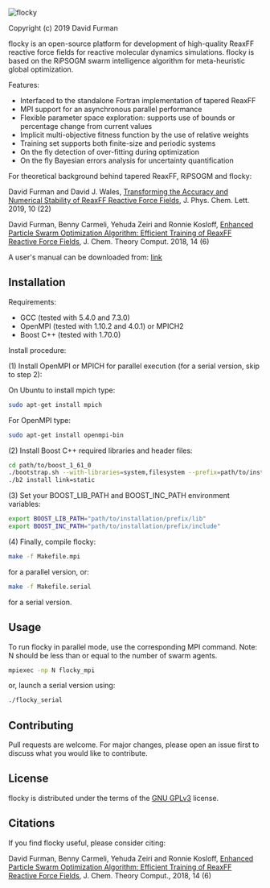 ![flocky](https://github.com/df398/flocky/blob/master/flocky-logo.jpg)


Copyright (c) 2019 David Furman

flocky is an open-source platform for development of high-quality ReaxFF reactive force fields for reactive molecular dynamics simulations. flocky is based on the RiPSOGM swarm intelligence algorithm for meta-heuristic global optimization.

Features:

* Interfaced to the standalone Fortran implementation of tapered ReaxFF
* MPI support for an asynchronous parallel performance
* Flexible parameter space exploration: supports use of bounds or percentage change from current values
* Implicit multi-objective fitness function by the use of relative weights
* Training set supports both finite-size and periodic systems
* On the fly detection of over-fitting during optimization
* On the fly Bayesian errors analysis for uncertainty quantification


For theoretical background behind tapered ReaxFF, RiPSOGM and flocky:

David Furman and David J. Wales,
[Transforming the Accuracy and Numerical Stability of ReaxFF Reactive Force Fields](https://pubs.acs.org/doi/abs/10.1021/acs.jpclett.9b02810),
J. Phys. Chem. Lett. 2019, 10 (22)

David Furman, Benny Carmeli, Yehuda Zeiri and Ronnie Kosloff,
[Enhanced Particle Swarm Optimization Algorithm: Efficient Training of ReaxFF Reactive Force Fields](https://pubs.acs.org/doi/10.1021/acs.jctc.7b01272),
J. Chem. Theory Comput. 2018, 14 (6)

A user's manual can be downloaded from: [link](http://insertlink)


## Installation
Requirements:
* GCC (tested with 5.4.0 and 7.3.0)
* OpenMPI (tested with 1.10.2 and 4.0.1) or MPICH2
* Boost C++ (tested with 1.70.0)

Install procedure:

(1) Install OpenMPI or MPICH for parallel execution (for a serial version, skip to step 2):

On Ubuntu to install mpich type:
```bash
sudo apt-get install mpich
```

For OpenMPI type:
```bash
sudo apt-get install openmpi-bin
```

(2) Install Boost C++ required libraries and header files:
```bash
cd path/to/boost_1_61_0
./bootstrap.sh --with-libraries=system,filesystem --prefix=path/to/installation/prefix
./b2 install link=static
```

(3) Set your BOOST_LIB_PATH and BOOST_INC_PATH environment variables:
```bash
export BOOST_LIB_PATH="path/to/installation/prefix/lib" 
export BOOST_INC_PATH="path/to/installation/prefix/include"
```

(4) Finally, compile flocky:
```bash
make -f Makefile.mpi
```
for a parallel version, or:
```bash
make -f Makefile.serial
```
for a serial version.

## Usage
To run flocky in parallel mode, use the corresponding MPI command. Note: N should be less than or equal to the number of swarm agents.
```bash
mpiexec -np N flocky_mpi
```
or, launch a serial version using:
```bash
./flocky_serial
```

## Contributing
Pull requests are welcome. For major changes, please open an issue first to discuss what you would like to contribute.

## License
flocky is distributed under the terms of the [GNU GPLv3](https://choosealicense.com/licenses/gpl-3.0/) license.

## Citations
If you find flocky useful, please consider citing:

David Furman, Benny Carmeli, Yehuda Zeiri and Ronnie Kosloff,
[Enhanced Particle Swarm Optimization Algorithm: Efficient Training of ReaxFF Reactive Force Fields](https://pubs.acs.org/doi/10.1021/acs.jctc.7b01272),
J. Chem. Theory Comput., 2018, 14 (6)
